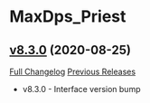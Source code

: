 # MaxDps_Priest

## [v8.3.0](https://github.com/kaminaris/MaxDps-Priest/tree/v8.3.0) (2020-08-25)
[Full Changelog](https://github.com/kaminaris/MaxDps-Priest/compare/v8.2.5...v8.3.0) [Previous Releases](https://github.com/kaminaris/MaxDps-Priest/releases)

- v8.3.0 - Interface version bump  
